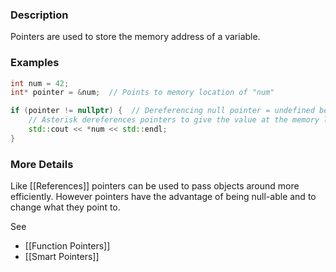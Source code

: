 ### Description
Pointers are used to store the memory address of a variable.

### Examples
```c++
int num = 42;
int* pointer = &num;  // Points to memory location of "num"

if (pointer != nullptr) {  // Dereferencing null pointer = undefined behavior
	// Asterisk dereferences pointers to give the value at the memory location
	std::cout << *num << std::endl;  
}

```

### More Details
Like [[References]] pointers can be used to pass objects around more efficiently. However pointers have the advantage of being null-able and to change what they point to.

See
* [[Function Pointers]]
* [[Smart Pointers]]